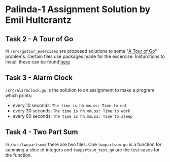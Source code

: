 # Palinda-1 Assignment Solution by Emil Hultcrantz

## Task 2 - A Tour of Go
In `/src/gotour_exercises` are proposed solutions to some "[A Tour of Go](https://go.dev/tour/)" problems. Certain files use packages made for the excercise. Insturctions to install these can be found [here](https://go.dev/tour/welcome/3)

## Task 3 - Alarm Clock 
`/src/alarmclock.go` is the solution to an assignment to make a program which prints:

* every 10 seconds: `The time is hh.mm.ss: Time to eat`
* every 30 seconds: `The time is hh.mm.ss: Time to work`
* every 60 seconds: `The time is hh.mm.ss: Time to sleep`

## Task 4 - Two Part Sum
In `/src/twopartsum/` there are two files. One `twopartsum.go` is a function for summing a slice of integers and `twopartsum_test.go` are the test cases for the function.
